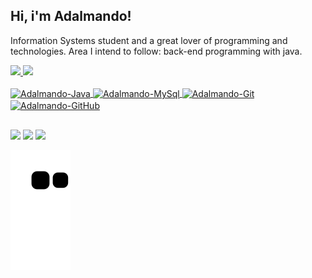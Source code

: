 ## Hi, i'm Adalmando!

Information Systems student and
a great lover of programming and technologies.
Area I intend to follow: back-end programming with java. 
 

  <a href="https://github.com/adalmando">
  <img height="140em" src="https://github-readme-stats.vercel.app/api?username=adalmando&show_icons=true&theme=blue-green&include_all_commits=true&count_private=true"/>

  <img height="140em" src="https://github-readme-stats.vercel.app/api/top-langs/?username=adalmando&layout=compact&langs_count=7&theme=blue-green"/>
  </div>


<div style="display: inline_block"><br>
  <img align="center" alt="Adalmando-Java" height="26" width="80" src="https://img.shields.io/badge/Java-ED8B00?style=for-the-badge&logo=java&logoColor=white">
  <img align="center" alt="Adalmando-MySql" height="26" width="80" src="https://img.shields.io/badge/MySQL-00000F?style=for-the-badge&logo=mysql&logoColor=white">
  <img align="center" alt="Adalmando-Git" height="26" width="80" src="https://img.shields.io/badge/git-%23F05033.svg?style=for-the-badge&logo=git&logoColor=white">
  <img align="center" alt="Adalmando-GitHub" height="26" width="80" src="https://img.shields.io/badge/github-%23121011.svg?style=for-the-badge&logo=github&logoColor=white">
</div>

  ##
  
<div> 
  <a href="https://instagram.com/adalmando" target="_blank"><img src="https://img.shields.io/badge/-Instagram-%23E4405F?style=for-the-badge&logo=instagram&logoColor=white" target="_blank"></a>
  <a href = "mailto:adalmando.araujo@gmail.com"><img src="https://img.shields.io/badge/Gmail-D14836?style=for-the-badge&logo=gmail&logoColor=white" target="_blank"></a>
  <a href="https://www.linkedin.com/in/adalmando-araújo-3b059a187/" target="_blank"><img src="https://img.shields.io/badge/-LinkedIn-%230077B5?style=for-the-badge&logo=linkedin&logoColor=white" target="_blank"></a> 

  ![Snake animation](https://github.com/adalmando/adalmando/blob/output/github-contribution-grid-snake.svg)
</div>
